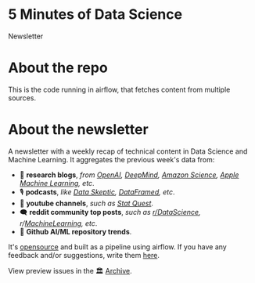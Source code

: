 # 5 Minutes of Data Science
Newsletter

# About the repo

This is the code running in airflow, that fetches content from multiple sources.

# About the newsletter

A newsletter with a weekly recap of technical content in Data Science and Machine Learning. It aggregates the previous week's data from:

- 🧠 **research blogs**, _from [OpenAI](https://openai.com/), [DeepMind](https://www.deepmind.com/blog), [Amazon Science](https://www.amazon.science/blog), [Apple Machine Learning](https://machinelearning.apple.com/), etc_.
- 🎙️ **podcasts**, *like [Data Skeptic](https://dataskeptic.com/), [DataFramed](https://www.datacamp.com/podcast), etc*.
- 🎥 **youtube channels**, *such as [Stat Quest](https://www.youtube.com/c/joshstarmer)*.
- 🗨️ **reddit community top posts**, *such as [r/DataScience](https://www.reddit.com/r/datascience/), r/[MachineLearning](https://www.reddit.com/r/machinelearning/), etc*.
- 💟 **Github AI/ML repository trends**.

It's [opensource](https://github.com/pmadruga/etl-newsletter) and built as a pipeline using airflow. If you have any feedback and/or suggestions, write them [here](https://github.com/pmadruga/ETL-newsletter/issues).

View preview issues in the 🏛 [Archive](https://buttondown.email/pmadruga/archive/).
